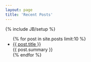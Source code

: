 ```yaml
---
layout: page
title: 'Recent Posts'
---
```

{% include JB/setup %}

<ul class="posts recent" id="postsList">
  {% for post in site.posts limit:10 %}
    <li>
        <a href="{{ BASE_PATH }}{{ post.url }}" title="{{ post.title }}">{{ post.title }}</a>
        <div>
          {{ post.summary }}
        </div>
    </li>
  {% endfor %}
</ul>
<script>
  Array.prototype.forEach.call(document.getElementById('postsList').getElementsByTagName('LI'), function(li){
    var a = li.getElementsByTagName('A')[0];
    li.onclick = function(){
      window.location = a.href;
    }
  });
</script>

